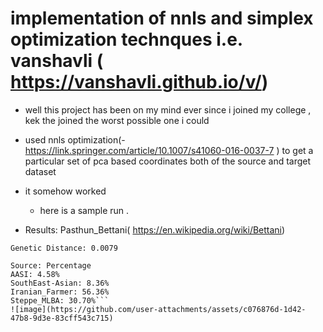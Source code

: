 # implementation of nnls and simplex optimization technques i.e. vanshavli ( https://vanshavli.github.io/v/)
- well this project has been on my mind ever since i joined my college , kek the joined the worst possible one i could
- used nnls optimization(- https://link.springer.com/article/10.1007/s41060-016-0037-7
) to get a particular set of pca based coordinates both of the source and target dataset

- it somehow worked

  - here is a sample run .
- Results: Pasthun_Bettani( https://en.wikipedia.org/wiki/Bettani)
```
Genetic Distance: 0.0079

Source: Percentage
AASI: 4.58%
SouthEast-Asian: 8.36%
Iranian_Farmer: 56.36%
Steppe_MLBA: 30.70%```
![image](https://github.com/user-attachments/assets/c076876d-1d42-47b8-9d3e-83cff543c715)
